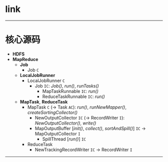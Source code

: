 
# link

---

# 核心源码

  * __HDFS__
  * __MapReduce__
    * __Job__
      * Job `C`
    * __LocalJobRunner__
      * LocalJobRunner `C`
        * Job `IC`: _Job()_, _run()_, _runTasks()_
          * MapTaskRunnable `IC`: _run()_
          * ReduceTaskRunnable `IC`: _run()_
    * __MapTask__, __ReduceTask__
      * MapTask `C` (-> Task `AC`): _run()_, _runNewMapper()_, _createSortingCollector()_
        * NewOutputCollector `IC` (-> RecordWriter `I`): _NewOutputCollector()_, _write()_
        * MapOutputBuffer \[_init()_, _collect()_, _sortAndSpill()_\] `IC` -> MapOutputCollector `I`
          * SpillThread \[_run()_\] `IC`
      * ReduceTask
        * NewTrackingRecordWriter `IC` -> RecordWriter `I`

---
